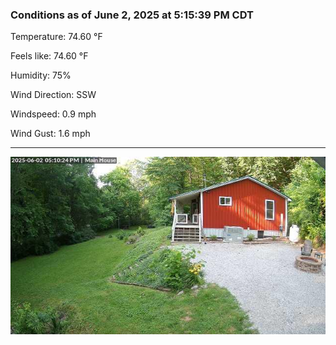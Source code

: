 ### Conditions as of June 2, 2025 at 5:15:39 PM CDT 

Temperature: 74.60 &deg;F

Feels like: 74.60 &deg;F

Humidity: 75%

Wind Direction: SSW

Windspeed: 0.9 mph

Wind Gust: 1.6 mph

---

<img src="./images/latest.jpeg"/>


